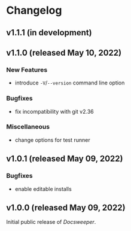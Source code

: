 # Changelog
<!--- Template:

## vX.X.X (released XXX XX, XXXX)

### Incompatible Changes

### New Features

### Bugfixes

### Miscellaneous

-->

## v1.1.1 (in development)

## v1.1.0 (released May 10, 2022)

### New Features

- introduce `-V`/`--version` command line option

### Bugfixes

- fix incompatibility with git v2.36

### Miscellaneous

- change options for test runner

## v1.0.1 (released May 09, 2022)

### Bugfixes

- enable editable installs

## v1.0.0 (released May 09, 2022)

Initial public release of *Docsweeper*.
